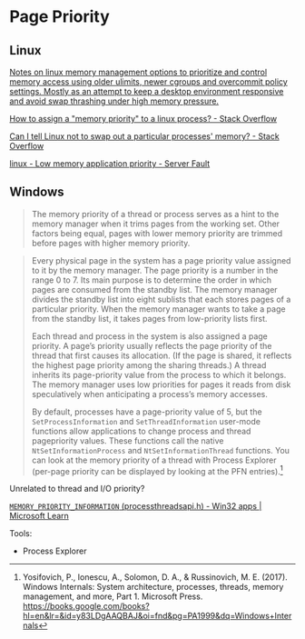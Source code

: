 # Page Priority
## Linux
[Notes on linux memory management options to prioritize and control memory access using older ulimits, newer cgroups and overcommit policy settings. Mostly as an attempt to keep a desktop environment responsive and avoid swap thrashing under high memory pressure.](https://gist.github.com/JPvRiel/bcc5b20aac0c9cce6eefa6b88c125e03)

[How to assign a "memory priority" to a linux process? - Stack Overflow](https://stackoverflow.com/questions/25404663/how-to-assign-a-memory-priority-to-a-linux-process)

[Can I tell Linux not to swap out a particular processes' memory? - Stack Overflow](https://stackoverflow.com/questions/578137/can-i-tell-linux-not-to-swap-out-a-particular-processes-memory)

[linux - Low memory application priority - Server Fault](https://serverfault.com/questions/3526/low-memory-application-priority)

## Windows
> The memory priority of a thread or process serves as a hint to the memory manager when it trims pages from the working set. Other factors being equal, pages with lower memory priority are trimmed before pages with higher memory priority.

> Every physical page in the system has a page priority value assigned to it by the memory manager. The page priority is a number in the range 0 to 7. Its main purpose is to determine the order in which pages are consumed from the standby list. The memory manager divides the standby list into eight sublists that each stores pages of a particular priority. When the memory manager wants to take a page from the standby list, it takes pages from low-priority lists first.
> 
> Each thread and process in the system is also assigned a page priority. A page’s priority usually  reflects the page priority of the thread that first causes its allocation. (If the page is shared, it reflects the highest page priority among the sharing threads.) A thread inherits its page-priority value from the process to which it belongs. The memory manager uses low priorities for pages it reads from disk speculatively when anticipating a process’s memory accesses.
> 
> By default, processes have a page-priority value of 5, but the `SetProcessInformation` and `SetThreadInformation` user-mode functions allow applications to change process and thread pagepriority values. These functions call the native `NtSetInformationProcess` and `NtSetInformationThread` functions. You can look at the memory priority of a thread with Process Explorer (per-page priority can be displayed by looking at the PFN entries).[^yosifovichWindowsInternalsSystem2017]

Unrelated to thread and I/O priority?

[`MEMORY_PRIORITY_INFORMATION` (processthreadsapi.h) - Win32 apps | Microsoft Learn](https://learn.microsoft.com/en-us/windows/win32/api/processthreadsapi/ns-processthreadsapi-memory_priority_information)

Tools:
- Process Explorer


[^yosifovichWindowsInternalsSystem2017]: Yosifovich, P., Ionescu, A., Solomon, D. A., & Russinovich, M. E. (2017). Windows Internals: System architecture, processes, threads, memory management, and more, Part 1. Microsoft Press. https://books.google.com/books?hl=en&lr=&id=y83LDgAAQBAJ&oi=fnd&pg=PA1999&dq=Windows+Internals
